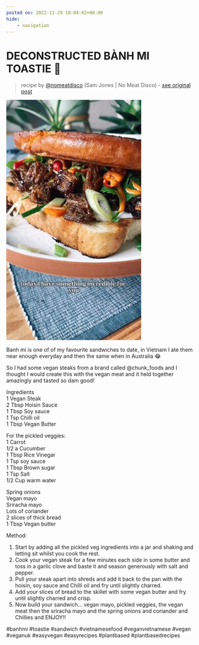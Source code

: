 ```yaml
---
posted on: 2022-11-29 18:04:02+00:00
hide:
    - navigation
---
```


# DECONSTRUCTED BÀNH MI TOASTIE 🥪  

> recipe by [@nomeatdisco](https://www.instagram.com/nomeatdisco/) 
(Sam Jones | No Meat Disco) - [see original post](https://instagram.com/p/CljeElUKwlj)

![](../img/nomeatdisco_29-11-2022_1811.png)

  
Banh mi is one of of my favourite sandwiches to date, in Vietnam I ate them near enough everyday and then the same when in Australia 😂  
  
So I had some vegan steaks from a brand called @chunk_foods and I thought I would create this with the vegan meat and it held together amazingly and tasted so dam good!   
  
Ingredients   
1 Vegan Steak  
2 Tbsp Hoisin Sauce  
1 Tbsp Soy sauce  
1 Tsp Chilli oil  
1 Tbsp Vegan Butter  
  
For the pickled veggies:  
1 Carrot   
1/2 a Cucumber  
1 Tbsp Rice Vinegar   
1 Tsp soy sauce   
1 Tbsp Brown sugar  
1 Tsp Salt  
1/2 Cup warm water  
  
Spring onions  
Vegan mayo  
Sriracha mayo  
Lots of coriander   
2 slices of thick bread  
1 Tbsp Vegan butter  
  
Method:  
1. Start by adding all the pickled veg ingredients into a jar and shaking and letting sit whilst you cook the rest.  
2. Cook your vegan steak for a few minutes each side in some butter and toss in a garlic clove and baste it and season generously with salt and pepper.  
3. Pull your steak apart into shreds and add it back to the pan with the hoisin, soy sauce and Chilli oil and fry until slightly charred.  
4. Add your slices of bread to the skillet with some vegan butter and fry until slightly charred and crisp.  
5. Now build your sandwich… vegan mayo, pickled veggies, the vegan meat then the sriracha mayo and the spring onions and coriander and Chillies and ENJOY!!   
  
\#banhmi \#toastie \#sandwich \#vietnamesefood \#veganvietnamese \#vegan \#veganuk \#easyvegan \#easyrecipes \#plantbased \#plantbasedrecipes   